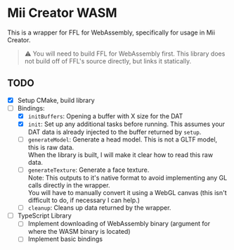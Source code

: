 # Mii Creator WASM

This is a wrapper for FFL for WebAssembly, specifically for usage in Mii Creator.

> ⚠️ You will need to build FFL for WebAssembly first. This library does not build off of FFL's source directly, but links it statically.

## TODO

 - [x] Setup CMake, build library
 - [ ] Bindings:
    - [x] `initBuffers`: Opening a buffer with X size for the DAT
    - [x] `init`: Set up any additional tasks before running. This assumes your DAT data is already injected to the buffer returned by `setup`.
    - [ ] `generateModel`: Generate a head model. This is not a GLTF model, this is raw data.<br>
            When the library is built, I will make it clear how to read this raw data.
    - [ ] `generateTexture`: Generate a face texture.<br>
            Note: This outputs to it's native format to avoid implementing any GL calls directly in the wrapper.<br>
            You will have to manually convert it using a WebGL canvas (this isn't difficult to do, if necessary I can help.)
    - [ ] `cleanup`: Cleans up data returned by the wrapper.
 - [ ] TypeScript Library
    - [ ] Implement downloading of WebAssembly binary (argument for where the WASM binary is located)
    - [ ] Implement basic bindings